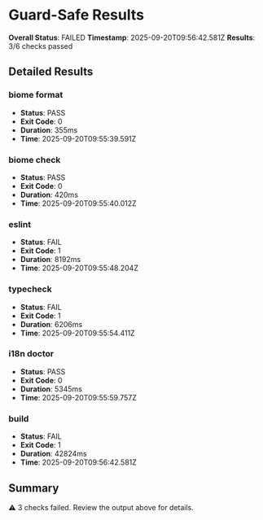 # Guard-Safe Results

**Overall Status**: FAILED
**Timestamp**: 2025-09-20T09:56:42.581Z
**Results**: 3/6 checks passed

## Detailed Results

### biome format
- **Status**: PASS
- **Exit Code**: 0
- **Duration**: 355ms
- **Time**: 2025-09-20T09:55:39.591Z

### biome check
- **Status**: PASS
- **Exit Code**: 0
- **Duration**: 420ms
- **Time**: 2025-09-20T09:55:40.012Z

### eslint
- **Status**: FAIL
- **Exit Code**: 1
- **Duration**: 8192ms
- **Time**: 2025-09-20T09:55:48.204Z

### typecheck
- **Status**: FAIL
- **Exit Code**: 1
- **Duration**: 6206ms
- **Time**: 2025-09-20T09:55:54.411Z

### i18n doctor
- **Status**: PASS
- **Exit Code**: 0
- **Duration**: 5345ms
- **Time**: 2025-09-20T09:55:59.757Z

### build
- **Status**: FAIL
- **Exit Code**: 1
- **Duration**: 42824ms
- **Time**: 2025-09-20T09:56:42.581Z

## Summary

⚠️  3 checks failed. Review the output above for details.
